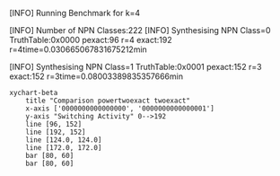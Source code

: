 [INFO] Running Benchmark for k=4


[INFO] Number of NPN Classes:222
[INFO] Synthesising NPN Class=0 TruthTable:0x0000 pexact:96 r=4 exact:192 r=4time=0.030665067831675212min 

[INFO] Synthesising NPN Class=1 TruthTable:0x0001 pexact:152 r=3 exact:152 r=3time=0.08003389835357666min 

```mermaid
xychart-beta
    title "Comparison powertwoexact twoexact"
    x-axis ['0000000000000000', '0000000000000001']
    y-axis "Switching Activity" 0-->192
    line [96, 152]
    line [192, 152]
    line [124.0, 124.0]
    line [172.0, 172.0]
    bar [80, 60]
    bar [80, 60]
```

